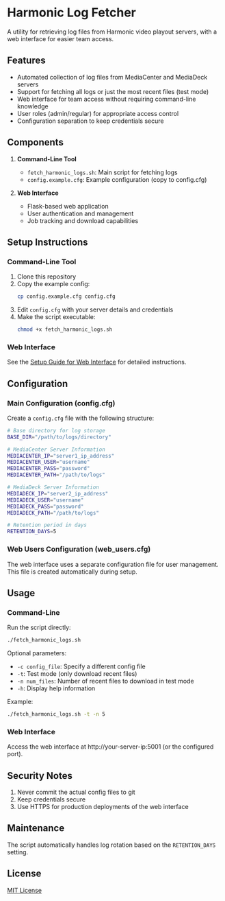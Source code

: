 # Harmonic Log Fetcher

A utility for retrieving log files from Harmonic video playout servers, with a web interface for easier team access.

## Features

- Automated collection of log files from MediaCenter and MediaDeck servers
- Support for fetching all logs or just the most recent files (test mode)
- Web interface for team access without requiring command-line knowledge
- User roles (admin/regular) for appropriate access control
- Configuration separation to keep credentials secure

## Components

1. **Command-Line Tool**
   - `fetch_harmonic_logs.sh`: Main script for fetching logs
   - `config.example.cfg`: Example configuration (copy to config.cfg)

2. **Web Interface**
   - Flask-based web application
   - User authentication and management
   - Job tracking and download capabilities

## Setup Instructions

### Command-Line Tool

1. Clone this repository
2. Copy the example config:
   ```bash
   cp config.example.cfg config.cfg
   ```
3. Edit `config.cfg` with your server details and credentials
4. Make the script executable:
   ```bash
   chmod +x fetch_harmonic_logs.sh
   ```

### Web Interface

See the [Setup Guide for Web Interface](web/README.md) for detailed instructions.

## Configuration

### Main Configuration (config.cfg)

Create a `config.cfg` file with the following structure:

```bash
# Base directory for log storage
BASE_DIR="/path/to/logs/directory"

# MediaCenter Server Information
MEDIACENTER_IP="server1_ip_address"
MEDIACENTER_USER="username"
MEDIACENTER_PASS="password" 
MEDIACENTER_PATH="/path/to/logs"

# MediaDeck Server Information
MEDIADECK_IP="server2_ip_address"
MEDIADECK_USER="username"
MEDIADECK_PASS="password"
MEDIADECK_PATH="/path/to/logs"

# Retention period in days
RETENTION_DAYS=5
```

### Web Users Configuration (web_users.cfg)

The web interface uses a separate configuration file for user management. This file is created automatically during setup.

## Usage

### Command-Line

Run the script directly:

```bash
./fetch_harmonic_logs.sh
```

Optional parameters:
- `-c config_file`: Specify a different config file
- `-t`: Test mode (only download recent files)
- `-n num_files`: Number of recent files to download in test mode
- `-h`: Display help information

Example:
```bash
./fetch_harmonic_logs.sh -t -n 5
```

### Web Interface

Access the web interface at http://your-server-ip:5001 (or the configured port).

## Security Notes

1. Never commit the actual config files to git
2. Keep credentials secure
3. Use HTTPS for production deployments of the web interface

## Maintenance

The script automatically handles log rotation based on the `RETENTION_DAYS` setting.

## License

[MIT License](LICENSE)